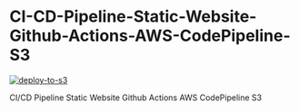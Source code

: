 # CI-CD-Pipeline-Static-Website-Github-Actions-AWS-CodePipeline-S3

[![deploy-to-s3](https://github.com/g0rducci/CI-CD-Pipeline-Static-Website-Github-Actions-CodePipeline-S3/actions/workflows/main.yaml/badge.svg)](https://github.com/g0rducci/CI-CD-Pipeline-Static-Website-Github-Actions-CodePipeline-S3/actions/workflows/main.yaml)

CI/CD Pipeline Static Website Github Actions AWS CodePipeline S3 
